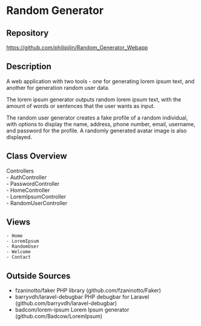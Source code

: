 # Random Generator


## Repository
<https://github.com/philipjlin/Random_Generator_Webapp>


## Description
A web application with two tools - one for generating lorem ipsum text, and another for generation random user data.

The lorem ipsum generator outputs random lorem ipsum text, with the amount of words or sentences that the user wants as input.

The random user generator creates a fake profile of a random individual, with options to display the name, address, phone number, email, username, and password for the profile. A randomly generated avatar image is also displayed.

## Class Overview
Controllers <br>
    - AuthController <br>
    - PasswordController <br>
    - HomeController <br>
    - LoremIpsumController <br>
    - RandomUserController <br>


## Views
    - Home
    - LoremIpsum
    - RandomUser
    - Welcome
    - Contact


## Outside Sources
* fzaninotto/faker PHP library (github.com/fzaninotto/Faker)
* barryvdh/laravel-debugbar PHP debugbar for Laravel (github.com/barryvdh/laravel-debugbar)
* badcom/lorem-ipsum Lorem Ipsum generator (github.com/Badcow/LoremIpsum)
